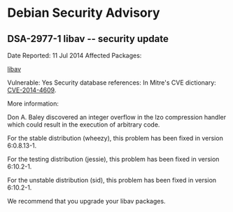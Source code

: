 
Debian Security Advisory
========================


DSA-2977-1 libav -- security update
-----------------------------------



Date Reported:
11 Jul 2014
Affected Packages:

[libav](https://packages.debian.org/src:libav)

Vulnerable:
Yes
Security database references:
In Mitre's CVE dictionary: [CVE-2014-4609](https://security-tracker.debian.org/tracker/CVE-2014-4609).  

More information:

Don A. Baley discovered an integer overflow in the lzo compression
handler which could result in the execution of arbitrary code.


For the stable distribution (wheezy), this problem has been fixed in
version 6:0.8.13-1.


For the testing distribution (jessie), this problem has been fixed in
version 6:10.2-1.


For the unstable distribution (sid), this problem has been fixed in
version 6:10.2-1.


We recommend that you upgrade your libav packages.





